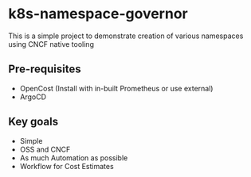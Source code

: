 # k8s-namespace-governor

This is a simple project to demonstrate creation of various namespaces using CNCF native tooling

## Pre-requisites

- OpenCost (Install with in-built Prometheus or use external)
- ArgoCD

## Key goals

- Simple
- OSS and CNCF
- As much Automation as possible
- Workflow for Cost Estimates
